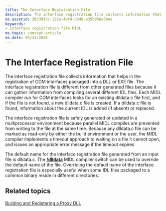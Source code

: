 ```yaml
---
title: The Interface Registration File
description: The interface registration file collects information that helps in the registration of COM interfaces packaged into a DLL or EXE file.
ms.assetid: 203303dc-121e-4bf4-b648-a35b956a56ee
keywords:
- interface registration file MIDL
ms.topic: concept-article
ms.date: 05/31/2018
---
```


# The Interface Registration File

The interface registration file collects information that helps in the registration of COM interfaces packaged into a DLL or EXE file. The interface registration file is different from other generated files because it can gather information from compiling several different IDL files. Each MIDL compiler run for COM interfaces looks for an existing dlldata.c file first, and if the file is not found, a new dlldata.c file is created. If a dlldata.c file is found, information about the current IDL is added (if absent) or replaced.

The interface registration file is safely generated or updated in a multiprocessor environment because parallel MIDL compiles are prevented from writing to the file at the same time. Because any dlldata.c file can be marked as read-only by either the build environment or the user, the MIDL compiler implements a timeout approach to waiting on a file it cannot open, and issues an appropriate error message if the timeout expires.

The default name for the interface registration file generated from an input file is dlldata.c. The [**/dlldata**](-dlldata.md) MIDL compiler switch can be used to override the default name of the file. Overriding the default name of the interface registration file is especially useful when some IDL files packaged to a common binary reside in different directories.

## Related topics

<dl> <dt>

[Building and Registering a Proxy DLL](../com/building-and-registering-a-proxy-dll.md)
</dt> </dl>

 

 
